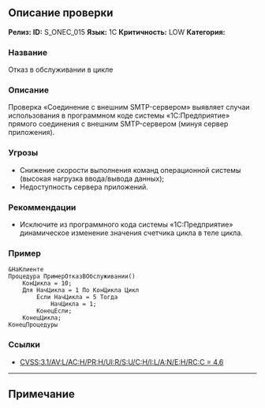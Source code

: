 ## Описание проверки
**Релиз:**
**ID:** S_ONEC_015
**Язык:** 1С
**Критичность:** LOW
**Категория:** 

### Название 
Отказ в обслуживании в цикле
### Описание 
Проверка «Соединение с внешним SMTP-сервером» выявляет случаи использования в программном коде системы «1С:Предприятие» прямого соединения с внешним SMTP-сервером (минуя сервер приложения).

### Угрозы 
- Снижение скорости выполнения команд операционной системы (высокая нагрузка ввода/вывода данных);
- Недоступность сервера приложений.
### Рекоммендации 
- Исключите из программного кода системы «1С:Предприятие» динамическое изменение значения счетчика цикла в теле цикла.
### Пример 
``` 
&НаКлиенте
Процедура ПримерОтказВОбслуживании()
	КонЦикла = 10;
	Для НачЦикла = 1 По КонЦикла Цикл
		Если НачЦикла = 5 Тогда
			НачЦикла = 1;
		КонецЕсли;
	КонецЦикла;
КонецПроцедуры
``` 
### Ссылки
- [CVSS:3.1/AV:L/AC:H/PR:H/UI:R/S:U/C:H/I:L/A:N/E:H/RC:C = 4.6](https://www.first.org/cvss/calculator/3.1#CVSS:3.1/AV:L/AC:H/PR:H/UI:R/S:U/C:H/I:L/A:N/E:H/RC:C)

---
## Примечание
